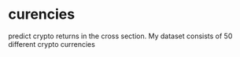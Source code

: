 # curencies

predict crypto returns in the cross section. My dataset consists of 50 different crypto currencies
